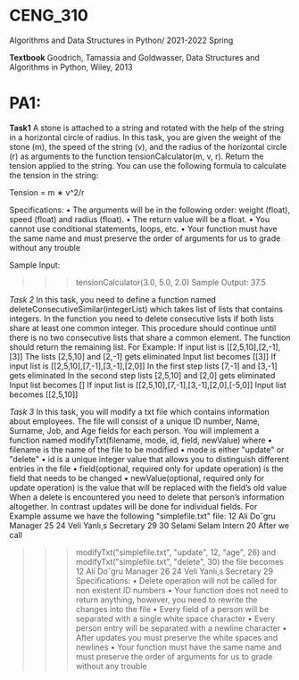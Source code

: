 # CENG_310
Algorithms and  Data Structures in Python/ 2021-2022 Spring

**Textbook** Goodrich, Tamassia and Goldwasser, Data Structures and Algorithms in Python, Wiley, 2013

# PA1:

**Task1**
A stone is attached to a string and rotated with the help of the string in a horizontal circle of radius. In
this task, you are given the weight of the stone (m), the speed of the string (v), and the radius of the
horizontal circle (r) as arguments to the function tensionCalculator(m, v, r). Return the tension applied
to the string. You can use the following formula to calculate the tension in the string:

Tension = m ∗ v^2/r 

Specifications:
• The arguments will be in the following order: weight (float), speed (float) and radius (float).
• The return value will be a float.
• You cannot use conditional statements, loops, etc.
• Your function must have the same name and must preserve the order of arguments for us to grade
without any trouble

Sample Input:
>>> tensionCalculator(3.0, 5.0, 2.0)
Sample Output:
37.5

*Task 2*
In this task, you need to define a function named deleteConsecutiveSimilar(integerList) which takes list of
lists that contains integers. In the function you need to delete consecutive lists if both lists share at least
one common integer. This procedure should continue until there is no two consecutive lists that share a
common element. The function should return the remaining list.
For Example:
If input list is [[2,5,10],[2,-1],[3]]
The lists [2,5,10] and [2,-1] gets eliminated
Input list becomes [[3]]
If input list is [[2,5,10],[7,-1],[3,-1],[2,0]]
In the first step lists [7,-1] and [3,-1] gets eliminated
In the second step lists [2,5,10] and [2,0] gets eliminated
Input list becomes []
If input list is [[2,5,10],[7,-1],[3,-1],[2,0],[-5,0]]
Input list becomes [[2,5,10]]

*Task 3*
In this task, you will modify a txt file which contains information about employees. The file will consist of
a unique ID number, Name, Surname, Job, and Age fields for each person. You will implement a function
named modifyTxt(filename, mode, id, field, newValue) where
• filename is the name of the file to be modified
• mode is either "update" or "delete"
• id is a unique integer value that allows you to distinguish different entries in the file
• field(optional, required only for update operation) is the field that needs to be changed
• newValue(optional, required only for update operation) is the value that will be replaced with the
field’s old value
When a delete is encountered you need to delete that person’s information altogether. In contrast updates
will be done for individual fields. For Example assume we have the following "simplefile.txt" file:
12 Ali Do˘gru Manager 25
24 Veli Yanlı¸s Secretary 29
30 Selami Selam Intern 20
After we call
>>> modifyTxt("simplefile.txt", "update", 12, "age", 26) and
>>> modifyTxt("simplefile.txt", "delete", 30) the file becomes
12 Ali Do˘gru Manager 26
24 Veli Yanlı¸s Secretary 29
Specifications:
• Delete operation will not be called for non existent ID numbers
• Your function does not need to return anything, however, you need to rewrite the changes into the
file
• Every field of a person will be separated with a single white space character
• Every person entry will be separated with a newline character
• After updates you must preserve the white spaces and newlines
• Your function must have the same name and must preserve the order of arguments for us to grade
without any trouble
